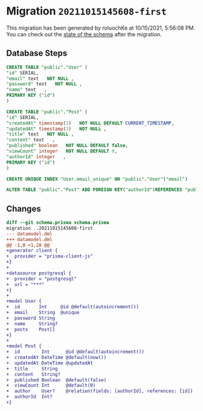 # Migration `20211015145608-first`

This migration has been generated by roluochKe at 10/15/2021, 5:56:08 PM.
You can check out the [state of the schema](./schema.prisma) after the migration.

## Database Steps

```sql
CREATE TABLE "public"."User" (
"id" SERIAL,
"email" text   NOT NULL ,
"password" text   NOT NULL ,
"name" text   ,
PRIMARY KEY ("id")
)

CREATE TABLE "public"."Post" (
"id" SERIAL,
"createdAt" timestamp(3)   NOT NULL DEFAULT CURRENT_TIMESTAMP,
"updatedAt" timestamp(3)   NOT NULL ,
"title" text   NOT NULL ,
"content" text   ,
"published" boolean   NOT NULL DEFAULT false,
"viewCount" integer   NOT NULL DEFAULT 0,
"authorId" integer   ,
PRIMARY KEY ("id")
)

CREATE UNIQUE INDEX "User.email_unique" ON "public"."User"("email")

ALTER TABLE "public"."Post" ADD FOREIGN KEY("authorId")REFERENCES "public"."User"("id") ON DELETE SET NULL ON UPDATE CASCADE
```

## Changes

```diff
diff --git schema.prisma schema.prisma
migration ..20211015145608-first
--- datamodel.dml
+++ datamodel.dml
@@ -1,0 +1,28 @@
+generator client {
+  provider = "prisma-client-js"
+}
+
+datasource postgresql {
+  provider = "postgresql"
+  url = "***"
+}
+
+model User {
+  id       Int     @id @default(autoincrement())
+  email    String  @unique
+  password String
+  name     String?
+  posts    Post[]
+}
+
+model Post {
+  id        Int      @id @default(autoincrement())
+  createdAt DateTime @default(now())
+  updatedAt DateTime @updatedAt
+  title     String
+  content   String?
+  published Boolean  @default(false)
+  viewCount Int      @default(0)
+  author    User?    @relation(fields: [authorId], references: [id])
+  authorId  Int?
+}
```



